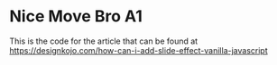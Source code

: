 # Nice Move Bro A1

This is the code for the article that can be found at https://designkojo.com/how-can-i-add-slide-effect-vanilla-javascript

